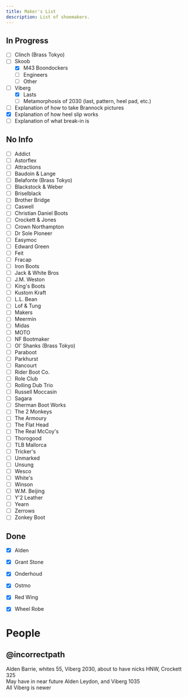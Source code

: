```yaml
---
title: Maker's List
description: List of shoemakers.
---
```


## In Progress
- [ ] Clinch (Brass Tokyo)
- [ ] Skoob
    - [x] M43 Boondockers
    - [ ] Engineers
    - [ ] Other
- [ ] Viberg
    - [x] Lasts
    - [ ] Metamorphosis of 2030 (last, pattern, heel pad, etc.)

- [ ] Explanation of how to take Brannock pictures
- [x] Explanation of how heel slip works
- [ ] Explanation of what break-in is

## No Info

- [ ] Addict
- [ ] Astorflex
- [ ] Attractions
- [ ] Baudoin & Lange
- [ ] Belafonte (Brass Tokyo)
- [ ] Blackstock & Weber
- [ ] Briselblack
- [ ] Brother Bridge
- [ ] Caswell
- [ ] Christian Daniel Boots
- [ ] Crockett & Jones
- [ ] Crown Northampton
- [ ] Dr Sole Pioneer
- [ ] Easymoc
- [ ] Edward Green
- [ ] Feit
- [ ] Fracap
- [ ] Iron Boots
- [ ] Jack & White Bros
- [ ] J.M. Weston
- [ ] King's Boots
- [ ] Kustom Kraft
- [ ] L.L. Bean
- [ ] Lof & Tung
- [ ] Makers
- [ ] Meermin
- [ ] Midas
- [ ] MOTO
- [ ] NF Bootmaker
- [ ] Ol' Shanks (Brass Tokyo)
- [ ] Paraboot
- [ ] Parkhurst
- [ ] Rancourt
- [ ] Rider Boot Co.
- [ ] Role Club
- [ ] Rolling Dub Trio
- [ ] Russell Moccasin
- [ ] Sagara
- [ ] Sherman Boot Works
- [ ] The 2 Monkeys
- [ ] The Armoury
- [ ] The Flat Head
- [ ] The Real McCoy's
- [ ] Thorogood
- [ ] TLB Mallorca
- [ ] Tricker's
- [ ] Unmarked
- [ ] Unsung
- [ ] Wesco
- [ ] White's
- [ ] Winson
- [ ] W.M. Beijing
- [ ] Y'2 Leather
- [ ] Yearn
- [ ] Zerrows
- [ ] Zonkey Boot

## Done

- [x] Alden
- [x] Grant Stone
- [x] Onderhoud
- [x] Ostmo
- [x] Red Wing
- [x] Wheel Robe


# People

## @incorrectpath
Alden Barrie, whites 55, Viberg 2030, about to have nicks HNW, Crockett 325  
May have in near future Alden Leydon, and Viberg 1035  
All Viberg is newer  

